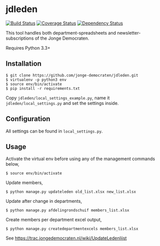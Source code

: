 jdleden
=======
[![Build Status](https://travis-ci.org/jonge-democraten/jdleden.svg?branch=master)](https://travis-ci.org/jonge-democraten/jdleden) [![Coverage Status](https://coveralls.io/repos/github/jonge-democraten/jdleden/badge.svg?branch=master)](https://coveralls.io/github/jonge-democraten/jdleden?branch=master) [![Dependency Status](https://gemnasium.com/jonge-democraten/jdleden.svg)](https://gemnasium.com/jonge-democraten/jdleden)  

This tool handles both department-spreadsheets and newsletter-subscriptions of the Jonge Democraten.

Requires Python 3.3+

## Installation
```
$ git clone https://github.com/jonge-democraten/jdleden.git
$ virtualenv -p python3 env
$ source env/bin/activate
$ pip install -r requirements.txt
```

Copy `jdleden/local_settings_example.py`, name it `jdleden/local_settings.py` and set the settings inside.


## Configuration
All settings can be found in `local_settings.py`.

## Usage
Activate the virtual env before using any of the management commands below,
```
$ source env/bin/activate
```

Update members,
```
$ python manage.py updateleden old_list.xlsx new_list.xlsx
```

Update after change in departments,
```
$ python manage.py afdelingrondschuif members_list.xlsx
```

Create members per department excel output,
```
$ python manage.py createdepartmentexcels members_list.xlsx
```

See https://trac.jongedemocraten.nl/wiki/UpdateLedenlijst
